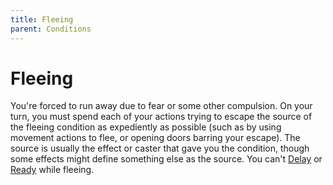 ```yaml
---
title: Fleeing
parent: Conditions
---
```


# Fleeing
You're forced to run away due to fear or some other compulsion. On your turn, you must spend each of your actions trying to escape the source of the fleeing condition as expediently as possible (such as by using movement actions to flee, or opening doors barring your escape). The source is usually the effect or caster that gave you the condition, though some effects might define something else as the source. You can't [Delay](https://stormchaserroleplaying.com/stormchaserRPG/Combat/Actions/Delay/) or [Ready](https://stormchaserroleplaying.com/stormchaserRPG/Combat/Actions/Ready/) while fleeing.